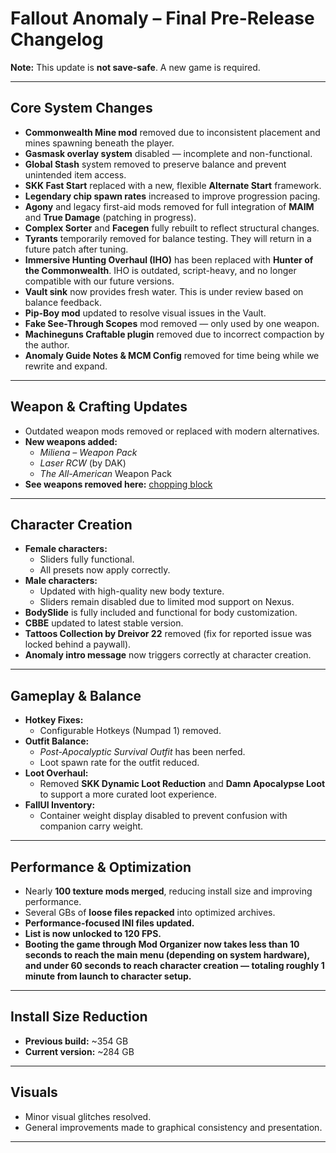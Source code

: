 # **Fallout Anomaly – Final Pre-Release Changelog**

**Note:** This update is **not save-safe**. A new game is required.

---

## Core System Changes

- **Commonwealth Mine mod** removed due to inconsistent placement and mines spawning beneath the player.  
- **Gasmask overlay system** disabled — incomplete and non-functional.  
- **Global Stash** system removed to preserve balance and prevent unintended item access.  
- **SKK Fast Start** replaced with a new, flexible **Alternate Start** framework.  
- **Legendary chip spawn rates** increased to improve progression pacing.  
- **Agony** and legacy first-aid mods removed for full integration of **MAIM** and **True Damage** (patching in progress).  
- **Complex Sorter** and **Facegen** fully rebuilt to reflect structural changes.  
- **Tyrants** temporarily removed for balance testing. They will return in a future patch after tuning.  
- **Immersive Hunting Overhaul (IHO)** has been replaced with **Hunter of the Commonwealth**. IHO is outdated, script-heavy, and no longer compatible with our future versions.
- **Vault sink** now provides fresh water. This is under review based on balance feedback.  
- **Pip-Boy mod** updated to resolve visual issues in the Vault.  
- **Fake See-Through Scopes** mod removed — only used by one weapon.  
- **Machineguns Craftable plugin** removed due to incorrect compaction by the author.    
- **Anomaly Guide Notes & MCM Config** removed for time being while we rewrite and expand.

---

## Weapon & Crafting Updates

- Outdated weapon mods removed or replaced with modern alternatives.  
- **New weapons added:**
  - *Miliena – Weapon Pack*  
  - *Laser RCW* (by DAK)  
  - *The All-American* Weapon Pack  
- **See weapons removed here:** [chopping block](https://github.com/Fallout-Anomaly/Chopping-Block/issues)


---

## Character Creation

- **Female characters:**
  - Sliders fully functional.  
  - All presets now apply correctly.  
- **Male characters:**
  - Updated with high-quality new body texture.  
  - Sliders remain disabled due to limited mod support on Nexus.  
- **BodySlide** is fully included and functional for body customization.  
- **CBBE** updated to latest stable version.  
- **Tattoos Collection by Dreivor 22** removed (fix for reported issue was locked behind a paywall).  
- **Anomaly intro message** now triggers correctly at character creation.

---

## Gameplay & Balance

- **Hotkey Fixes:**
  - Configurable Hotkeys (Numpad 1) removed.  
- **Outfit Balance:**
  - *Post-Apocalyptic Survival Outfit* has been nerfed.  
  - Loot spawn rate for the outfit reduced.  
- **Loot Overhaul:**
  - Removed **SKK Dynamic Loot Reduction** and **Damn Apocalypse Loot** to support a more curated loot experience.  
- **FallUI Inventory:**
  - Container weight display disabled to prevent confusion with companion carry weight.

---

## Performance & Optimization

- Nearly **100 texture mods merged**, reducing install size and improving performance.  
- Several GBs of **loose files repacked** into optimized archives.  
- **Performance-focused INI files updated.**
- **List is now unlocked to 120 FPS.**
- **Booting the game through Mod Organizer now takes less than 10 seconds to reach the main menu (depending on system hardware), and under 60 seconds to reach character creation — totaling roughly 1 minute from launch to character setup.**


---

## Install Size Reduction

- **Previous build:** ~354 GB  
- **Current version:** ~284 GB  

---

## Visuals

- Minor visual glitches resolved.  
- General improvements made to graphical consistency and presentation.

---
